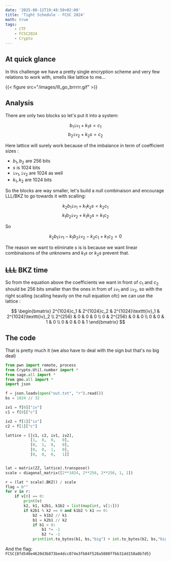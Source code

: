 ```yaml
---
date: '2025-08-12T19:48:50+02:00'
title: 'Tight Schedule - FCSC 2024'
math: true
tags:
    - CTF
    - FCSC2024
    - Crypto
---
```


## At quick glance

In this challenge we have a pretty single encryption scheme and very few relations to work with, smells like lattice to me...

{{< figure src="/images/lll_go_brrrrr.gif" >}}

## Analysis

There are only two blocks so let's put it into a system:

$$b_1 \texttt{iv}_1 + k_1 s = c_1$$
$$b_2 \texttt{iv}_2 + k_2 s = c_2$$

Here lattice will surely work because of the imbalance in term of coefficient sizes :

- $b_1, b_2$ are 256 bits
- $s$ is 1024 bits
- $\texttt{iv}_1, \texttt{iv}_2$ are 1024 as well
- $k_1, k_2$ are 1024 bits

So the blocks are way smaller, let's build a null combinaison and encourage LLL/BKZ to go towards it with scalling:

$$k_2 b_1 \texttt{iv}_1 + k_1 k_2 s = k_2 c_1$$
$$k_1 b_2 \texttt{iv}_2 + k_1 k_2 s = k_1 c_2$$

So

$$k_2 b_1 \texttt{iv}_1 - k_1 b_2 \texttt{iv}_2 - k_2 c_1 + k_1 c_2 = 0$$

The reason we want to eliminate $s$ is is because we want linear combinaisons of the unknowns and $k_1 s$ or $k_2 s$ prevent that.

## ~~LLL~~ BKZ time

So from the equation above the coefficients we want in front of $c_1$ and $c_2$ should be 256 bits smaller than the ones in from of $\texttt{iv}_1$ and $\texttt{iv}_2$, so with the right scalling (scalling heavily on the null equation ofc) we can use the lattice :

$$
\begin{bmatrix}
    2^{1024}c_1 & 2^{1024}c_2 & 2^{1024}\texttt{iv}_1 & 2^{1024}\texttt{iv}_2 \\
    2^{256} & 0 & 0 & 0 \\
    0 & 2^{256} & 0 & 0 \\
    0 & 0 & 1 & 0 \\
    0 & 0 & 0 & 1
\end{bmatrix}
$$

## The code

That is pretty much it (we also have to deal with the sign but that's no big deal)

```python
from pwn import remote, process
from Crypto.Util.number import *
from sage.all import *
from gmo.all import *
import json

f = json.loads(open("out.txt", "r").read())
bs = 1024 // 32

iv1 = f[0]["iv"]
c1 = f[0]["c"]

iv2 = f[1]["iv"]
c2 = f[1]["c"]

lattice = [[c1, c2, iv1, iv2],
           [1,  0,  0,   0],
           [0,  1,  0,   0],
           [0,  0,  1,   0],
           [0,  0,  0,   1]]


lat = matrix(ZZ, lattice).transpose()
scale = diagonal_matrix([2**1024, 2**256, 2**256, 1, 1])

r = (lat * scale).BKZ() / scale
flag = b""
for v in r:
    if v[0] == 0:
        print(v)
        k2, k1, k2b1, k1b2 = list(map(int, v[1:]))
        if k2b1 % k2 == 0 and k1b2 % k1 == 0:
            b2 = k1b2 // k1
            b1 = k2b1 // k2
            if b1 < 0:
                b1 *= -1
                b2 *= -1
            print(int.to_bytes(b1, bs,"big") + int.to_bytes(b2, bs,"big"))

```

And the flag: `FCSC{8fd540e4620d3b873be4dcc074e3fb84f528a5800ffbb31dd158a8b7d5}`
